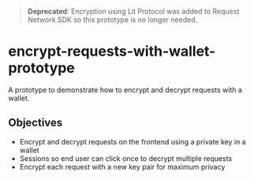 > **Deprecated**: Encryption using Lit Protocol was added to Request Network SDK so this prototype is no longer needed.

# encrypt-requests-with-wallet-prototype

A prototype to demonstrate how to encrypt and decrypt requests with a wallet.

## Objectives

- Encrypt and decrypt requests on the frontend using a private key in a wallet
- Sessions so end user can click once to decrypt multiple requests
- Encrypt each request with a new key pair for maximum privacy
